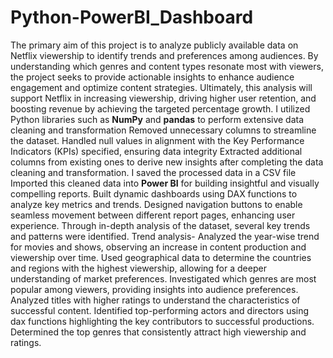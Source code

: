 # Python-PowerBI_Dashboard
The primary aim of this project is to analyze publicly available data on Netflix viewership to identify trends and preferences among audiences. By understanding which genres and content types resonate most with viewers, the project seeks to provide actionable insights to enhance audience engagement and optimize content strategies. Ultimately, this analysis will support Netflix in increasing viewership, driving higher user retention, and boosting revenue by achieving the targeted percentage growth.
I utilized Python libraries such as **NumPy** and **pandas** to perform extensive data cleaning and transformation Removed unnecessary columns to streamline the dataset. Handled null values in alignment with the Key Performance Indicators (KPIs) specified, ensuring data integrity Extracted additional columns from existing ones to derive new insights after completing the data cleaning and transformation. I saved the processed data in a CSV file Imported this cleaned data into **Power BI** for building insightful and visually compelling reports. Built dynamic dashboards using DAX functions to analyze key metrics and trends. Designed navigation buttons to enable seamless movement between different report pages, enhancing user experience.
Through in-depth analysis of the dataset, several key trends and patterns were identified. Trend analysis- Analyzed the year-wise trend for movies and shows, observing an increase in content production and viewership over time. Used geographical data to determine the countries and regions with the highest viewership, allowing for a deeper understanding of market preferences. Investigated which genres are most popular among viewers, providing insights into audience preferences. Analyzed titles with higher ratings to understand the characteristics of successful content. Identified top-performing actors and directors using dax functions highlighting the key contributors to successful productions. Determined the top genres that consistently attract high viewership and ratings. 


